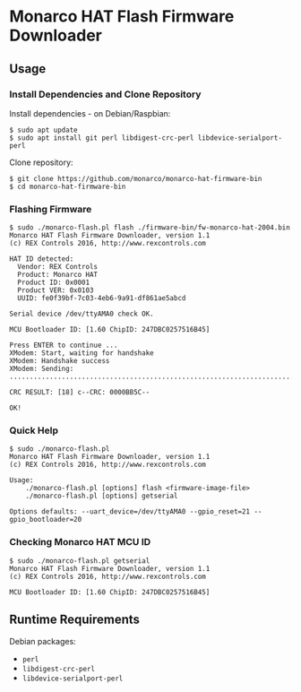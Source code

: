 # Monarco HAT Flash Firmware Downloader

## Usage

### Install Dependencies and Clone Repository

Install dependencies - on Debian/Raspbian:

```
$ sudo apt update
$ sudo apt install git perl libdigest-crc-perl libdevice-serialport-perl
```

Clone repository:

```
$ git clone https://github.com/monarco/monarco-hat-firmware-bin
$ cd monarco-hat-firmware-bin
```

### Flashing Firmware

```
$ sudo ./monarco-flash.pl flash ./firmware-bin/fw-monarco-hat-2004.bin
Monarco HAT Flash Firmware Downloader, version 1.1
(c) REX Controls 2016, http://www.rexcontrols.com

HAT ID detected:
  Vendor: REX Controls
  Product: Monarco HAT
  Product ID: 0x0001
  Product VER: 0x0103
  UUID: fe0f39bf-7c03-4eb6-9a91-df861ae5abcd

Serial device /dev/ttyAMA0 check OK.

MCU Bootloader ID: [1.60 ChipID: 247DBC0257516B45]

Press ENTER to continue ...
XModem: Start, waiting for handshake
XModem: Handshake success
XModem: Sending: .................................................................................................................................................................

CRC RESULT: [18] c--CRC: 0000BB5C--

OK!
```

### Quick Help

```
$ sudo ./monarco-flash.pl
Monarco HAT Flash Firmware Downloader, version 1.1
(c) REX Controls 2016, http://www.rexcontrols.com

Usage:
    ./monarco-flash.pl [options] flash <firmware-image-file>
    ./monarco-flash.pl [options] getserial

Options defaults: --uart_device=/dev/ttyAMA0 --gpio_reset=21 --gpio_bootloader=20
```

### Checking Monarco HAT MCU ID

```
$ sudo ./monarco-flash.pl getserial
Monarco HAT Flash Firmware Downloader, version 1.1
(c) REX Controls 2016, http://www.rexcontrols.com

MCU Bootloader ID: [1.60 ChipID: 247DBC0257516B45]
```

## Runtime Requirements

Debian packages:

* `perl`
* `libdigest-crc-perl`
* `libdevice-serialport-perl`
